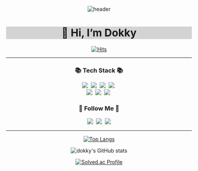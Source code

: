 <div align="center">

![header](https://capsule-render.vercel.app/api?type=wave&color=auto&height=300&section=header&text=Dokky%20Room&fontSize=90)

  </div>
  
<div align="center">
<h1 style="background-color:lightgray">
👋 Hi, I’m Dokky </h1>
</div>

<div align="center">
  
[![Hits](https://hits.seeyoufarm.com/api/count/incr/badge.svg?url=https%3A%2F%2Fgithub.com%2FDokky41&count_bg=%2379C83D&title_bg=%23555555&icon=&icon_color=%23E7E7E7&title=%EB%B0%A9%EB%AC%B8%EC%88%98&edge_flat=false)](https://hits.seeyoufarm.com)
  
</div>

<hr>

<h3 align="center">📚 Tech Stack 📚</h3>
<p align="center">
  <img src="https://img.shields.io/badge/Jsp-00599C?style=flat-square&logo=Jsp&logoColor=white"/></a>&nbsp 
  <img src="https://img.shields.io/badge/Java-007396?style=flat-square&logo=Java&logoColor=white"/></a>&nbsp
  <img src="https://img.shields.io/badge/Ajax-3766AB?style=flat-square&logo=Ajax&logoColor=white"/></a>&nbsp 
  <img src="https://img.shields.io/badge/Javascript-ffb13b?style=flat-square&logo=javascript&logoColor=white"/></a>&nbsp 
  <br>
  <img src="https://img.shields.io/badge/Mysql-E6B91E?style=flat-square&logo=MySql&logoColor=white"/></a>&nbsp 
  <img src="https://img.shields.io/badge/Oracle-092E20?style=flat-square&logo=Oracle&logoColor=white"/></a>&nbsp 
  <img src="https://img.shields.io/badge/Json-339933?style=flat-square&logo=Json&logoColor=white"/></a>&nbsp 
</p>

<h3 align="center">🌈 Follow Me 🌈</h3>
<p align="center">
  <a href="https://velog.io/@hyeinisfree"><img src="https://img.shields.io/badge/Tech%20Blog-11B48A?style=flat-square&logo=Vimeo&logoColor=white&link=https://velog.io/@hyeinisfree"/></a>&nbsp
  <a href="https://www.instagram.com/hye_inisfree/"><img src="https://img.shields.io/badge/Instagram-E4405F?style=flat-square&logo=Instagram&logoColor=white&link=https://www.instagram.com/hye_inisfree/"/></a>&nbsp
  <a href="mailto:kimhyein7110@gmail.com"><img src="https://img.shields.io/badge/Gmail-d14836?style=flat-square&logo=Gmail&logoColor=white&link=kimhyein7110@gmail.com"/></a>
</p>
<hr>

<div align="center">
  
[![Top Langs](https://github-readme-stats.vercel.app/api/top-langs/?username=Dokky&layout=compact)](https://github.com/anuraghazra/github-readme-stats)

</div>

  
<div align="center">

![dokky's GitHub stats](https://github-readme-stats.vercel.app/api?username=dokky&show_icons=true&theme=radical)

[![Solved.ac Profile](http://mazassumnida.wtf/api/v2/generate_badge?boj=kld9223)](https://solved.ac/kld9223/)
  
</div>




